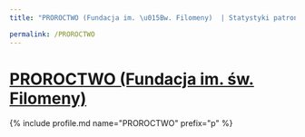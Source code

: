 ```yaml
---
title: "PROROCTWO (Fundacja im. \u015Bw. Filomeny)  | Statystyki patronite.pl | Patromierz"

permalink: /PROROCTWO
---
```


# [PROROCTWO (Fundacja im. św. Filomeny) ](https://patronite.pl/PROROCTWO)

{% include profile.md name="PROROCTWO" prefix="p" %}
